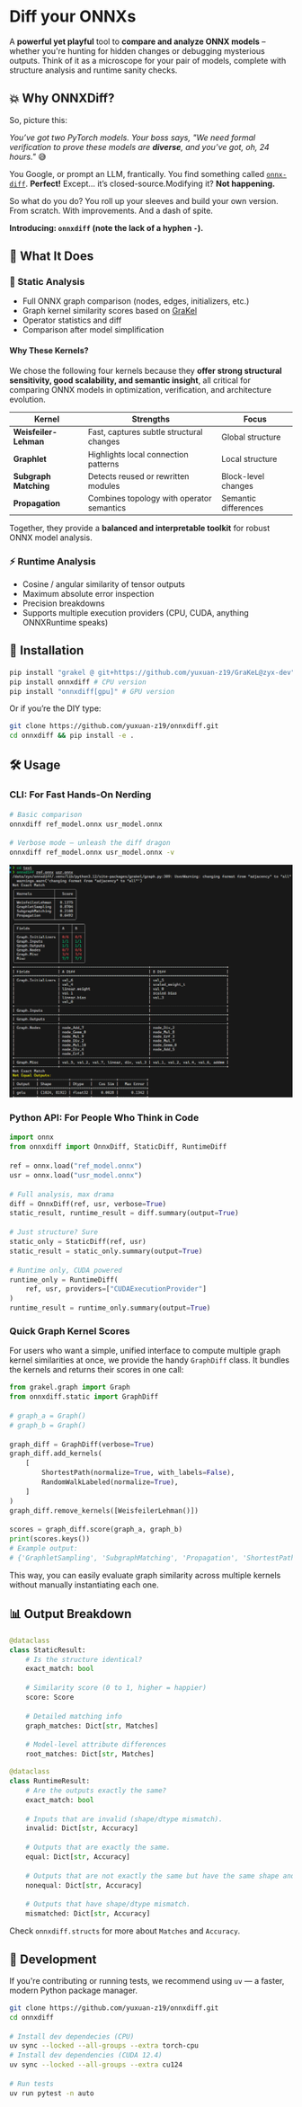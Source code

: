 # Diff your ONNXs

A **powerful yet playful** tool to **compare and analyze ONNX models** – whether you're hunting for hidden changes or debugging mysterious outputs. Think of it as a microscope for your pair of models, complete with structure analysis and runtime sanity checks.

## 💥 Why ONNXDiff?

So, picture this:

*You’ve got two PyTorch models. Your boss says, "We need formal verification to prove these models are **diverse**, and you’ve got, oh, 24 hours."* 😅

You Google, or prompt an LLM, frantically. You find something called [`onnx-diff`](https://pypi.org/project/onnx-diff/). **Perfect!** Except… it’s closed-source.Modifying it? **Not happening.**

So what do you do?
You roll up your sleeves and build your own version. From scratch. With improvements. And a dash of spite.

**Introducing: `onnxdiff` (note the lack of a hyphen `-`).**

## 🎯 What It Does

### 🧠 Static Analysis

- Full ONNX graph comparison (nodes, edges, initializers, etc.)
- Graph kernel similarity scores based on [GraKel](https://github.com/ysig/GraKeL)
- Operator statistics and diff
- Comparison after model simplification

#### Why These Kernels?

We chose the following four kernels because they **offer strong structural sensitivity, good scalability, and semantic insight**, all critical for comparing ONNX models in optimization, verification, and architecture evolution.

| Kernel                | Strengths                                 | Focus                |
| --------------------- | ----------------------------------------- | -------------------- |
| **Weisfeiler-Lehman** | Fast, captures subtle structural changes  | Global structure     |
| **Graphlet**          | Highlights local connection patterns      | Local structure      |
| **Subgraph Matching** | Detects reused or rewritten modules       | Block-level changes  |
| **Propagation**       | Combines topology with operator semantics | Semantic differences |

Together, they provide a **balanced and interpretable toolkit** for robust ONNX model analysis.

### ⚡ Runtime Analysis

- Cosine / angular similarity of tensor outputs
- Maximum absolute error inspection
- Precision breakdowns
- Supports multiple execution providers (CPU, CUDA, anything ONNXRuntime speaks)

## 🚀 Installation

```bash
pip install "grakel @ git+https://github.com/yuxuan-z19/GraKeL@zyx-dev"
pip install onnxdiff # CPU version
pip install "onnxdiff[gpu]" # GPU version
```

Or if you’re the DIY type:

```bash
git clone https://github.com/yuxuan-z19/onnxdiff.git
cd onnxdiff && pip install -e .
```

## 🛠 Usage

### CLI: For Fast Hands-On Nerding

```bash
# Basic comparison
onnxdiff ref_model.onnx usr_model.onnx

# Verbose mode – unleash the diff dragon
onnxdiff ref_model.onnx usr_model.onnx -v
```

![demo](./assets/demo.png)

### Python API: For People Who Think in Code

```python
import onnx
from onnxdiff import OnnxDiff, StaticDiff, RuntimeDiff

ref = onnx.load("ref_model.onnx")
usr = onnx.load("usr_model.onnx")

# Full analysis, max drama
diff = OnnxDiff(ref, usr, verbose=True)
static_result, runtime_result = diff.summary(output=True)

# Just structure? Sure
static_only = StaticDiff(ref, usr)
static_result = static_only.summary(output=True)

# Runtime only, CUDA powered
runtime_only = RuntimeDiff(
    ref, usr, providers=["CUDAExecutionProvider"]
)
runtime_result = runtime_only.summary(output=True)
```

### Quick Graph Kernel Scores

For users who want a simple, unified interface to compute multiple graph kernel similarities at once, we provide the handy `GraphDiff` class. It bundles the kernels and returns their scores in one call:

```python
from grakel.graph import Graph
from onnxdiff.static import GraphDiff

# graph_a = Graph()
# graph_b = Graph()

graph_diff = GraphDiff(verbose=True)
graph_diff.add_kernels(
    [
        ShortestPath(normalize=True, with_labels=False),
        RandomWalkLabeled(normalize=True),
    ]
)
graph_diff.remove_kernels([WeisfeilerLehman()])

scores = graph_diff.score(graph_a, graph_b)
print(scores.keys())
# Example output:
# {'GraphletSampling', 'SubgraphMatching', 'Propagation', 'ShortestPath', 'RandomWalkLabeled'}
```

This way, you can easily evaluate graph similarity across multiple kernels without manually instantiating each one.

## 📊 Output Breakdown

```python
@dataclass
class StaticResult:
    # Is the structure identical?
    exact_match: bool
    
    # Similarity score (0 to 1, higher = happier)
    score: Score
    
    # Detailed matching info
    graph_matches: Dict[str, Matches] 

    # Model-level attribute differences
    root_matches: Dict[str, Matches]
```

```python
@dataclass
class RuntimeResult:
    # Are the outputs exactly the same?
    exact_match: bool

    # Inputs that are invalid (shape/dtype mismatch).
    invalid: Dict[str, Accuracy]

    # Outputs that are exactly the same.
    equal: Dict[str, Accuracy]

    # Outputs that are not exactly the same but have the same shape and dtype.
    nonequal: Dict[str, Accuracy]

    # Outputs that have shape/dtype mismatch.
    mismatched: Dict[str, Accuracy]
```

Check `onnxdiff.structs` for more about `Matches` and `Accuracy`.

## 👷 Development

If you're contributing or running tests, we recommend using `uv` — a faster, modern Python package manager.

```bash
git clone https://github.com/yuxuan-z19/onnxdiff.git
cd onnxdiff

# Install dev dependecies (CPU)
uv sync --locked --all-groups --extra torch-cpu
# Install dev dependencies (CUDA 12.4)
uv sync --locked --all-groups --extra cu124

# Run tests
uv run pytest -n auto
```
